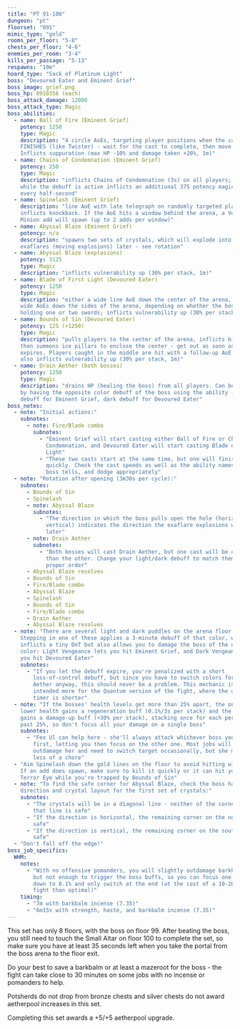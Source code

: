 ```yaml
---
title: "PT 91-100"
dungeon: "pt"
floorset: "091"
mimic_type: "gold"
rooms_per_floor: "5-8"
chests_per_floor: "4-6"
enemies_per_room: "3-4"
kills_per_passage: "5-13"
respawns: "10m"
hoard_type: "Sack of Platinum Light"
boss: "Devoured Eater and Eminent Grief"
boss_image: grief.png
boss_hp: 8910356 (each)
boss_attack_damage: 12000
boss_attack_type: Magic
boss_abilities:
  - name: Ball of Fire (Eminent Grief)
    potency: 1250
    type: Magic
    description: "4 circle AoEs, targeting player positions when the cast
    FINISHES (like Twister) - wait for the cast to complete, then move away.
    Inflicts suppuration (max HP -10% and damage taken +20%, 1m)"
  - name: Chains of Condemnation (Eminent Grief)
    potency: 250
    type: Magic
    description: "inflicts Chains of Condemnation (3s) on all players; moving
    while the debuff is active inflicts an additional 375 potency magic damage
    every half-second"
  - name: Spinelash (Eminent Grief)
    description: "line AoE with late telegraph on randomly targeted player;
    inflicts knockback. If the AoE hits a window behind the arena, a Vodoriga
    Minion add will spawn (up to 2 adds per window)"
  - name: Abyssal Blaze (Eminent Grief)
    potency: n/a
    description: "spawns two sets of crystals, which will explode into
    exaflares (moving explosions) later - see rotation"
  - name: Abyssal Blaze (explosions)
    potency: 3125
    type: Magic
    description: "inflicts vulnerability up (30% per stack, 1m)"
  - name: Blade of First Light (Devoured Eater)
    potency: 1250
    type: Magic
    description: "either a wide line AoE down the center of the arena, or two
    wide AoEs down the sides of the arena, depending on whether the boss is
    holding one or two swords; inflicts vulnerability up (30% per stack, 1m)"
  - name: Bounds of Sin (Devoured Eater)
    potency: 125 (+1250)
    type: Magic
    description: "pulls players to the center of the arena, inflicts bind (3s),
    then summons ice pillars to enclose the center - get out as soon as bind
    expires. Players caught in the middle are hit with a follow-up AoE which
    also inflicts vulnerability up (30% per stack, 1m)"
  - name: Drain Aether (both bosses)
    potency: 1250
    type: Magic
    description: "drains HP (healing the boss) from all players. Can be blocked
    by having the opposite color debuff of the boss using the ability - light
    debuff for Eminent Grief, dark debuff for Devoured Eater"
boss_notes:
  - note: "Initial actions:"
    subnotes:
      - note: Fire/Blade combo
        subnotes:
          - "Eminent Grief will start casting either Ball of Fire or Chains of
            Condemnation, and Devoured Eater will start casting Blade of First
            Light"
          - "These two casts start at the same time, but one will finish more
            quickly. Check the cast speeds as well as the ability names and
            boss tells, and dodge appropriately"
  - note: "Rotation after opening (3m30s per cycle):"
    subnotes:
      - Bounds of Sin
      - Spinelash
      - note: Abyssal Blaze
        subnotes:
          - "The direction in which the boss pulls open the hole (horizontal or
            vertical) indicates the direction the exaflare explosions will move
            later"
      - note: Drain Aether
        subnotes:
          - "Both bosses will cast Drain Aether, but one cast will be quicker
            than the other. Change your light/dark debuff to match them in the
            proper order"
      - Abyssal Blaze resolves
      - Bounds of Sin
      - Fire/Blade combo
      - Abyssal Blaze
      - Spinelash
      - Bounds of Sin
      - Fire/Blade combo
      - Drain Aether
      - Abyssal Blaze resolves
  - note: "There are several light and dark puddles on the arena floor.
    Stepping in one of these applies a 3-minute debuff of that color, which
    inflicts a tiny DoT but also allows you to damage the boss of the opposite
    color: Light Vengeance lets you hit Eminent Grief, and Dark Vengeance lets
    you hit Devoured Eater"
    subnotes:
      - "If you let the debuff expire, you're penalized with a short
        loss-of-control debuff, but since you have to switch colors for Drain
        Aether anyway, this should never be a problem. This mechanic is
        intended more for the Quantum version of the fight, where the debuff
        timer is shorter"
  - note: "If the bosses' health levels get more than 25% apart, the one with
    lower health gains a regeneration buff (0.1%/3s per stack) and the other
    gains a damage-up buff (+30% per stack), stacking once for each percent
    past 25%, so don't focus all your damage on a single boss"
    subnotes:
      - "Feo Ul can help here - she'll always attack whichever boss you hit
        first, letting you then focus on the other one. Most jobs will still
        outdamage her and need to switch target occasionally, but she makes it
        less of a chore"
  - "Aim Spinelash down the gold lines on the floor to avoid hitting windows.
    If an add does spawn, make sure to kill it quickly or it can hit you with
    Terror Eye while you're trapped by Bounds of Sin"
  - note: "To find the safe corner for Abyssal Blaze, check the boss hands
    direction and crystal layout for the first set of crystals:"
    subnotes:
      - "The crystals will be in a diagonal line - neither of the corners on
        that line is safe"
      - "If the direction is horizontal, the remaining corner on the north is
        safe"
      - "If the direction is vertical, the remaining corner on the south is
        safe"
  - "Don't fall off the edge!"
boss_job_specifics:
  WHM:
    notes:
      - "With no offensive pomanders, you will slightly outdamage barkbalm Feo
        but not enough to trigger the boss buffs, so you can focus one boss
        down to 0.1% and only switch at the end (at the cost of a 10-20s slower
        fight than optimal)"
    timing:
      - "7m with barkbalm incense (7.35)"
      - "6m15s with strength, haste, and barkbalm incense (7.35)"
---
```


This set has only 8 floors, with the boss on floor 99. After beating the boss,
you still need to touch the Small Altar on floor 100 to complete the set, so
make sure you have at least 35 seconds left when you take the portal from the
boss arena to the floor exit.

Do your best to save a barkbalm or at least a mazeroot for the boss - the
fight can take close to 30 minutes on some jobs with no incense or pomanders
to help.

Potsherds do not drop from bronze chests and silver chests do not award
aetherpool increases in this set.

Completing this set awards a +5/+5 aetherpool upgrade.
